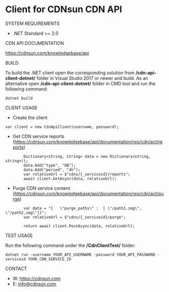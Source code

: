 # Client for CDNsun CDN API

SYSTEM REQUIREMENTS

* .NET Standard >= 2.0

CDN API DOCUMENTATION

https://cdnsun.com/knowledgebase/api

BUILD

  To build the .NET client open the corresponding solution from **/cdn-api-client-dotnet/** folder in Visual Studio 2017 or newer and build.
  As an alternative open **/cdn-api-client-dotnet/** folder in CMD tool and run the following command:
```  
dotnet build
```  

CLIENT USAGE

* Create the client

```
var client = new CdnApiClient(username, password);
```

* Get CDN service reports (https://cdnsun.com/knowledgebase/api/documentation/res/cdn/act/reports)

```
        Dictionary<string, string> data = new Dictionary<string, string>();
        data.Add("type", "GB");
        data.Add("period", "4h");
        var relativeUrl = $"cdns/{_serviceid}/reports";
        await client.GetAsync(data, relativeUrl);
```
* Purge CDN service content (https://cdnsun.com/knowledgebase/api/documentation/res/cdn/act/purge)

```
        var data = "{	\"purge_paths\" :  [ \"/path1.img\", \"/path2.img\"]}";
        var relativeUrl = $"cdns/{_serviceid}/purge";

        return await client.PostAsync(data, relativeUrl);
```

TEST USAGE

Run the following command under the **/CdnClientTest/** folder:

```
dotnet run -username YOUR_API_USERNAME -password YOUR_API_PASSWORD -serviceid YOUR_CDN_SERVICE_ID

```

CONTACT

* W: https://cdnsun.com
* E: info@cdnsun.com
